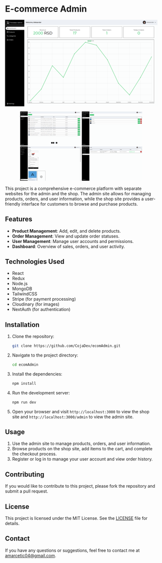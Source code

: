 # E-commerce Admin

![E-commerce Store](ecom.png)
<p align="center">
  <img src="ecom2.png" alt="Screenshot 2" width="200">
  <img src="ecom3.png" alt="Screenshot 2" width="200">
  <img src="ecom4.png" alt="Screenshot 2" width="200">
  <img src="ecom5.png" alt="Screenshot 2" width="200">

</p>

This project is a comprehensive e-commerce platform with separate websites for the admin and the shop. The admin site allows for managing products, orders, and user information, while the shop site provides a user-friendly interface for customers to browse and purchase products.

## Features

- **Product Management**: Add, edit, and delete products.
- **Order Management**: View and update order statuses.
- **User Management**: Manage user accounts and permissions.
- **Dashboard**: Overview of sales, orders, and user activity.

## Technologies Used

- React
- Redux
- Node.js
- MongoDB
- TailwindCSS
- Stripe (for payment processing)
- Cloudinary (for images)
- NextAuth (for authentication)

## Installation

1. Clone the repository:
    ```sh
    git clone https://github.com/CojaDev/ecomAdmin.git
    ```

2. Navigate to the project directory:
    ```sh
    cd ecomAdmin
    ```

3. Install the dependencies:
    ```sh
    npm install
    ```

4. Run the development server:
    ```sh
    npm run dev
    ```

5. Open your browser and visit `http://localhost:3000` to view the shop site and `http://localhost:3000/admin` to view the admin site.

## Usage

1. Use the admin site to manage products, orders, and user information.
2. Browse products on the shop site, add items to the cart, and complete the checkout process.
3. Register or log in to manage your user account and view order history.

## Contributing

If you would like to contribute to this project, please fork the repository and submit a pull request.

## License

This project is licensed under the MIT License. See the [LICENSE](LICENSE) file for details.

## Contact

If you have any questions or suggestions, feel free to contact me at [amarcetic04@gmail.com](mailto:amarcetic04@gmail.com).
